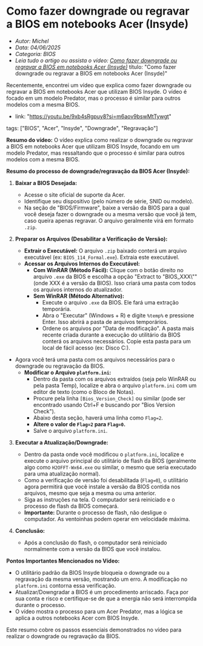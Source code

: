 # Como fazer downgrade ou regravar a BIOS em notebooks Acer (Insyde)

* *Autor: Michel*
* *Data: 04/06/2025*
* *Categoria: BIOS*
* *Leia tudo o artigo ou assista o vídeo: [Como fazer downgrade ou regravar a BIOS em notebooks Acer (Insyde)](https://youtu.be/9xb4sRgpuy8?si=m6aov9bswMtTywgt)*
título: "Como fazer downgrade ou regravar a BIOS em notebooks Acer (Insyde)"

Recentemente, encontrei um vídeo que explica como fazer downgrade ou regravar a BIOS em notebooks Acer que utilizam BIOS Insyde. O vídeo é focado em um modelo Predator, mas o processo é similar para outros modelos com a mesma BIOS.
* link: "https://youtu.be/9xb4sRgpuy8?si=m6aov9bswMtTywgt"

tags: ["BIOS", "Acer", "Insyde", "Downgrade", "Regravação"]

**Resumo do vídeo:**
O vídeo explica como realizar o downgrade ou regravar a BIOS em notebooks Acer que utilizam BIOS Insyde, focando em um modelo Predator, mas ressaltando que o processo é similar para outros modelos com a mesma BIOS.

**Resumo do processo de downgrade/regravação da BIOS Acer (Insyde):**

1.  **Baixar a BIOS Desejada:**
    *   Acesse o site oficial de suporte da Acer.
    *   Identifique seu dispositivo (pelo número de série, SNID ou modelo).
    *   Na seção de "BIOS/Firmware", baixe a versão da BIOS para a qual você deseja fazer o downgrade ou a mesma versão que você já tem, caso queira apenas regravar. O arquivo geralmente virá em formato `.zip`.

2.  **Preparar os Arquivos (Desabilitar a Verificação de Versão):**
    *   **Extrair o Executável:** O arquivo `.zip` baixado conterá um arquivo executável (ex: `BIOS_114_Formal.exe`). Extraia este executável.
    *   **Acessar os Arquivos Internos do Executável:**
        *   **Com WinRAR (Método Fácil):** Clique com o botão direito no arquivo `.exe` da BIOS e escolha a opção "Extract to "BIOS_XXX\\"" (onde XXX é a versão da BIOS). Isso criará uma pasta com todos os arquivos internos do atualizador.
        *   **Sem WinRAR (Método Alternativo):**
            *   Execute o arquivo `.exe` da BIOS. Ele fará uma extração temporária.
            *   Abra o "Executar" (Windows + R) e digite `%temp%` e pressione Enter. Isso abrirá a pasta de arquivos temporários.
            *   Ordene os arquivos por "Data de modificação". A pasta mais recente criada durante a execução do utilitário da BIOS conterá os arquivos necessários. Copie esta pasta para um local de fácil acesso (ex: Disco C:).
  * Agora você terá uma pasta com os arquivos necessários para o downgrade ou regravação da BIOS.        
    *   **Modificar o Arquivo `platform.ini`:**
        *   Dentro da pasta com os arquivos extraídos (seja pelo WinRAR ou pela pasta Temp), localize e abra o arquivo `platform.ini` com um editor de texto (como o Bloco de Notas).
        *   Procure pela linha `[Bios_Version_Check]` ou similar (pode ser encontrado usando Ctrl+F e buscando por "Bios Version Check").
        *   Abaixo desta seção, haverá uma linha como `Flag=2`.
        *   **Altere o valor de `Flag=2` para `Flag=0`.**
        *   Salve o arquivo `platform.ini`.

3.  **Executar a Atualização/Downgrade:**
    *   Dentro da pasta onde você modificou o `platform.ini`, localize e execute o arquivo principal do utilitário de flash da BIOS (geralmente algo como `H2OFFT-Wx64.exe` ou similar, o mesmo que seria executado para uma atualização normal).
    *   Como a verificação de versão foi desabilitada (`Flag=0`), o utilitário agora permitirá que você instale a versão da BIOS contida nos arquivos, mesmo que seja a mesma ou uma anterior.
    *   Siga as instruções na tela. O computador será reiniciado e o processo de flash da BIOS começará.
    *   **Importante:** Durante o processo de flash, não desligue o computador. As ventoinhas podem operar em velocidade máxima.

4.  **Conclusão:**
    *   Após a conclusão do flash, o computador será reiniciado normalmente com a versão da BIOS que você instalou.

**Pontos Importantes Mencionados no Vídeo:**

*   O utilitário padrão da BIOS Insyde bloqueia o downgrade ou a regravação da mesma versão, mostrando um erro. A modificação no `platform.ini` contorna essa verificação.
*   Atualizar/Downgradar a BIOS é um procedimento arriscado. Faça por sua conta e risco e certifique-se de que a energia não será interrompida durante o processo.
*   O vídeo mostra o processo para um Acer Predator, mas a lógica se aplica a outros notebooks Acer com BIOS Insyde.

Este resumo cobre os passos essenciais demonstrados no vídeo para realizar o downgrade ou regravação da BIOS.